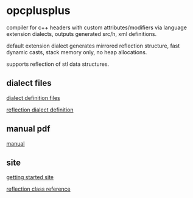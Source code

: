 # opcplusplus

compiler for c++ headers with custom attributes/modifiers via language extension dialects, outputs generated src/h, xml definitions.

default extension dialect generates mirrored reflection structure, fast dynamic casts, stack memory only, no heap allocations.

supports reflection of stl data structures.


## dialect files

[dialect definition files](opcplusplus/Distribution/opcpp/dialects/)

[reflection dialect definition](opcplusplus/Distribution/opcpp/dialects/opc++dialect.doh)


## manual pdf

[manual](opcplusplus/Documentation/Manual/Manual.pdf)

## site

[getting started site](http://opcpp.com)

[reflection class reference](http://opcpp.com/documentation/docs/html)
